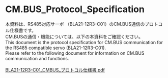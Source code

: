 # CM.BUS_Protocol_Specification
  
本資料は、RS485対応サーボ （BLA21-12R3-C01）のCM.BUS通信のプロトコル仕様書です。  
CM.BUSの通信・機能については、以下の本資料をご確認ください。  
This document is the protocol specification for CM.BUS communication for the RS485 compatible servo (BLA21-12R3-C01).  
Please refer to the following document for information on CM.BUS communication and functions.  
<br>
[BLA21-12R3-C01_CMBUS_プロトコル仕様書.pdf](https://github.com/FutabaCorp/CM.BUS_Protocol_Specification/blob/main/BLA21-12R3-C01_CMBUS_%E3%83%97%E3%83%AD%E3%83%88%E3%82%B3%E3%83%AB%E4%BB%95%E6%A7%98%E6%9B%B8_rev1.02.pdf)　
<br>
